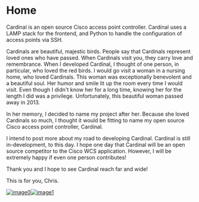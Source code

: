 Home
====

Cardinal is an open source Cisco access point controller. Cardinal uses
a LAMP stack for the frontend, and Python to handle the configuration of
access points via SSH.

Cardinals are beautiful, majestic birds. People say that Cardinals
represent loved ones who have passed. When Cardinals visit you, they
carry love and remembrance. When I developed Cardinal, I thought of one
person, in particular, who loved the red birds. I would go visit a woman
in a nursing home, who loved Cardinals. This woman was exceptionally
benevolent and a beautiful soul. Her humor and smile lit up the room
every time I would visit. Even though I didn't know her for a long time,
knowing her for the length I did was a privilege. Unfortunately, this
beautiful woman passed away in 2013.

In her memory, I decided to name my project after her. Because she loved
Cardinals so much, I thought it would be fitting to name my open source
Cisco access point controller, Cardinal.

I intend to post more about my road to developing Cardinal. Cardinal is
still in-development, to this day. I hope one day that Cardinal will be
an open source competitor to the Cisco WCS application. However, I will
be extremely happy if even one person contributes!

Thank you and I hope to see Cardinal reach far and wide!

This is for you, Chris.

[![image0](http://cardinal.mcclunetechnologies.net/wp-content/uploads/2017/06/cardinal.png)](http://cardinal.mcclunetechnologies.net/wp-content/uploads/2017/06/cardinal.png)[![image1](http://cardinal.mcclunetechnologies.net/wp-content/uploads/2017/06/cardinal-150253_960_720-250x300.png)](http://cardinal.mcclunetechnologies.net/wp-content/uploads/2017/06/cardinal-150253_960_720.png)
